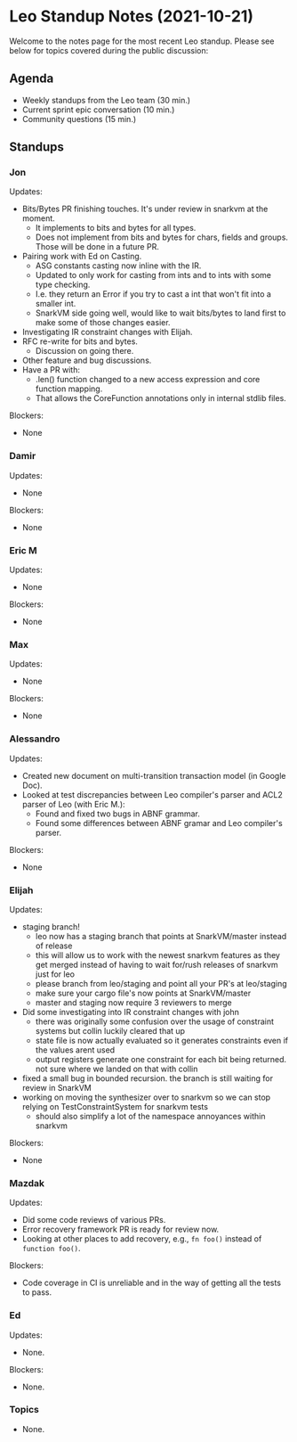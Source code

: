 # Leo Standup Notes (2021-10-21)

Welcome to the notes page for the most recent Leo standup. Please see below for topics covered during the public discussion:

## Agenda

* Weekly standups from the Leo team (30 min.)
* Current sprint epic conversation (10 min.)
* Community questions (15 min.)

## Standups

### Jon

Updates:

* Bits/Bytes PR finishing touches. It's under review in snarkvm at the moment.
  * It implements to bits and bytes for all types.
  * Does not implement from bits and bytes for chars, fields and groups. Those will be done in a future PR.
* Pairing work with Ed on Casting.
  * ASG constants casting now inline with the IR.
  * Updated to only work for casting from ints and to ints with some type checking.
  * I.e. they return an Error if you try to cast a int that won't fit into a smaller int.
  * SnarkVM side going well, would like to wait bits/bytes to land first to make some of those changes easier.
* Investigating IR constraint changes with Elijah.
* RFC re-write for bits and bytes.
  * Discussion on going there.
* Other feature and bug discussions.
* Have a PR with:
  * .len() function changed to a new access expression and core function mapping.
  * That allows the CoreFunction annotations only in internal stdlib files.

Blockers:

* None

### Damir

Updates:

* None

Blockers:

* None

### Eric M

Updates:

* None

Blockers:

* None

### Max

Updates:

* None

Blockers:

* None

### Alessandro

Updates:

* Created new document on multi-transition transaction model (in Google Doc).
* Looked at test discrepancies between Leo compiler's parser and ACL2 parser of Leo (with Eric M.):
  * Found and fixed two bugs in ABNF grammar.
  * Found some differences between ABNF gramar and Leo compiler's parser.

Blockers:

* None

### Elijah

Updates:

* staging branch!
    * leo now has a staging branch that points at SnarkVM/master instead of release
    * this will allow us to work with the newest snarkvm features as they get merged instead of having to wait for/rush releases of snarkvm just for leo
    * please branch from leo/staging and point all your PR's at leo/staging 
    * make sure your cargo file's now points at SnarkVM/master
    * master and staging now require 3 reviewers to merge
* Did some investigating into IR constraint changes with john
    * there was originally some confusion over the usage of constraint systems but collin luckily cleared that up
    * state file is now actually evaluated so it generates constraints even if the values arent used
    * output registers generate one constraint for each bit being returned. not sure where we landed on that with collin
* fixed a small bug in bounded recursion. the branch is still waiting for review in SnarkVM
* working on moving the synthesizer over to snarkvm so we can stop relying on TestConstraintSystem for snarkvm tests
    * should also simplify a lot of the namespace annoyances within snarkvm

Blockers:

* None

### Mazdak

Updates:

* Did some code reviews of various PRs.
* Error recovery framework PR is ready for review now.
* Looking at other places to add recovery, e.g., `fn foo()` instead of `function foo()`.

Blockers:

* Code coverage in CI is unreliable and in the way of getting all the tests to pass.

### Ed

Updates:

* None.

Blockers:

* None.

### Topics

* None.
